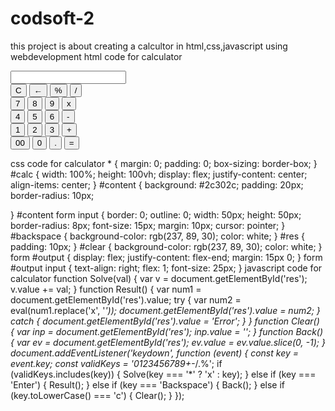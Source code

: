 # codsoft-2
this project is about creating a calcultor in html,css,javascript using webdevelopment
html code for calculator
<!DOCTYPE html>
<html lang="en">
<head>
   <title>Calculator</title>
   <link rel="stylesheet" href="style.css">
</head>
<body>
   <div id="calc">
      <div id="content">
         <form>
            <div id="output">
               <input type="text" id='res'>
            </div>
            <div class="btn">
               <input type="button" value='C' onclick="Clear()" id="clear">
               <input type="button" value='←' onclick="Back()" id="backspace">
               <input type="button" value='%' onclick="Solve('%')">
               <input type="button" value='/' onclick="Solve('/')">
               <br>
               <input type="button" value='7' onclick="Solve('7')">
               <input type="button" value='8' onclick="Solve('8')">
               <input type="button" value='9' onclick="Solve('9')">
               <input type="button" value='x' onclick="Solve('*')">
               <br>
               <input type="button" value='4' onclick="Solve('4')">
               <input type="button" value='5' onclick="Solve('5')">
               <input type="button" value='6' onclick="Solve('6')">
               <input type="button" value='-' onclick="Solve('-')">
               <br>
               <input type="button" value='1' onclick="Solve('1')">
               <input type="button" value='2' onclick="Solve('2')">
               <input type="button" value='3' onclick="Solve('3')">
               <input type="button" value='+' onclick="Solve('+')">
               <br>
               <input type="button" value='00' onclick="Solve('00')">
               <input type="button" value='0' onclick="Solve('0')">
               <input type="button" value='.' onclick="Solve('.')">
               <input type="button" value='=' onclick="Result()">
            </div>
         </form>
      </div>
   </div>
   <script src='index.js'></script>
</body>
</html>
css code for calculator
* {
    margin: 0;
    padding: 0;
    box-sizing: border-box;
}
#calc {
    width: 100%;
    height: 100vh;
    display: flex;
    justify-content: center;
    align-items: center;
}
#content {
    background: #2c302c;
    padding: 20px;
    border-radius: 10px;

}
#content form input {
    border: 0;
    outline: 0;
    width: 50px;
    height: 50px;
    border-radius: 8px;
    font-size: 15px;
    margin: 10px;
    cursor: pointer;
}
#backspace {
    background-color: rgb(237, 89, 30);
    color: white;
}
#res {
    padding: 10px;
}
#clear {
    background-color: rgb(237, 89, 30);
    color: white;
}
form #output {
    display: flex;
    justify-content: flex-end;
    margin: 15px 0;
}
form #output input {
    text-align: right;
    flex: 1;
    font-size: 25px;
}
javascript code for calculator
function Solve(val) {
   var v = document.getElementById('res');
   v.value += val;
}
function Result() {
   var num1 = document.getElementById('res').value;
   try {
      var num2 = eval(num1.replace('x', '*'));
      document.getElementById('res').value = num2;
   } catch {
      document.getElementById('res').value = 'Error';
   }
}
function Clear() {
   var inp = document.getElementById('res');
   inp.value = '';
}
function Back() {
   var ev = document.getElementById('res');
   ev.value = ev.value.slice(0, -1);
}
document.addEventListener('keydown', function (event) {
   const key = event.key;
   const validKeys = '0123456789+-*/.%';
   if (validKeys.includes(key)) {
      Solve(key === '*' ? 'x' : key);
   } else if (key === 'Enter') {
      Result();
   } else if (key === 'Backspace') {
      Back();
   } else if (key.toLowerCase() === 'c') {
      Clear();
   }
});
